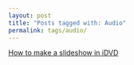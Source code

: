 ```yaml
---
layout: post
title: "Posts tagged with: Audio"
permalink: tags/audio/
---
```

[How to make a slideshow in iDVD](/2011/08/how-to-make-slideshow-in-idvd)
